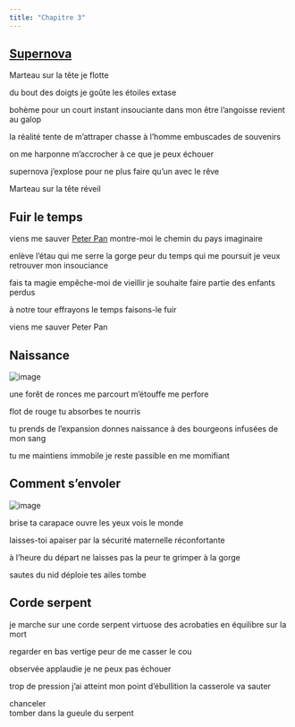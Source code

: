 ```yaml
---
title: "Chapitre 3"
---
```



## [Supernova](https://fr.wikipedia.org/wiki/Supernova) ##

Marteau sur la tête
je flotte

du bout des doigts 
je goûte les étoiles 
extase 

bohème pour un court instant 
insouciante dans mon être 
l’angoisse revient au galop 

la réalité tente de m’attraper 
chasse à l’homme 
embuscades de souvenirs 

on me harponne 
m’accrocher à ce que je peux
échouer 

supernova 
j’explose pour ne plus faire qu’un 
avec le rêve

Marteau sur la tête
réveil 



## Fuir le temps ##


viens me sauver [Peter Pan](https://fr.wikipedia.org/wiki/Peter_Pan)
montre-moi le chemin 
du pays imaginaire 

enlève l’étau qui me serre la gorge 
peur du temps qui me poursuit
je veux retrouver mon insouciance 

fais ta magie 
empêche-moi de vieillir
je souhaite faire partie des enfants perdus 

à notre tour
effrayons le temps
faisons-le fuir 

viens me sauver Peter Pan 




## Naissance ##

![image](https://user-images.githubusercontent.com/125372688/229930370-830a7246-7f4f-47f9-92eb-0c026984df8a.png)


une forêt de ronces me parcourt
m’étouffe
me perfore

flot de rouge 
tu absorbes
te nourris

tu prends de l’expansion
donnes naissance à des bourgeons 
infusées de mon sang 

tu me maintiens immobile 
je reste passible 
en me momifiant 





## Comment s’envoler ##

![image](https://user-images.githubusercontent.com/125372688/229929797-25a371a1-c0c9-42e6-8003-009e6e5b296c.png)

brise ta carapace 
ouvre les yeux 
vois le monde

laisses-toi apaiser 
par la sécurité maternelle
réconfortante

à l’heure du départ
ne laisses pas la peur 
te grimper à la gorge 

sautes du nid 
déploie tes ailes 
tombe                                 




## Corde serpent ##


je marche sur une corde serpent 
virtuose des acrobaties 
en équilibre sur la mort

regarder en bas
vertige 
peur de me casser le cou

observée
applaudie 
je ne peux pas échouer

trop de pression 
j’ai atteint mon point d’ébullition
la casserole va sauter 

chanceler  
tomber 
dans la gueule du serpent 
